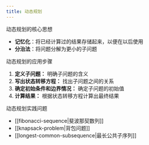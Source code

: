 ```yaml
---
title: 动态规划
---
```

动态规划的核心思想

- **记忆化**：将已经计算过的结果存储起来，以便在以后使用
- **分治法**：将问题分解为更小的子问题

动态规划的应用步骤

1. **定义子问题：** 明确子问题的含义
2. **写出状态转移方程：** 找出子问题之间的关系
3. **确定初始条件和边界情况：** 确定子问题的初始值
4. **计算结果：** 根据状态转移方程计算出最终结果

动态规划实践问题

- [[fibonacci-sequence|斐波那契数列]]
- [[knapsack-problem|背包问题]]
- [[longest-common-subsequence|最长公共子序列]]
